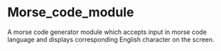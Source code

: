 # Morse_code_module
A morse code generator module which accepts input in morse code language and displays corresponding English character on the screen.
